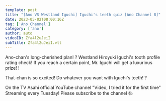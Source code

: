 ```yaml
---
template: post
title: "[Ano VS Westland Iguchi] Iguchi's teeth quiz [Ano Channel 8]"
date: 2023-05-02T08:00:16Z
tag: ['Ano Channel']
category: ['ano']
author: auto 
videoID: Zfa4l2uJeiI
subTitle: Zfa4l2uJeiI.vtt
---
```

Ano-chan's long-cherished plan! ?
Westland Hiroyuki Iguchi's tooth profile rating check!
If you reach a certain point, Mr. Iguchi will get a luxurious prize! !

That-chan is so excited! Do whatever you want with Iguchi's teeth! ?

On the TV Asahi official YouTube channel "Video, I tried it for the first time"
Streaming every Tuesday!
Please subscribe to the channel 👍